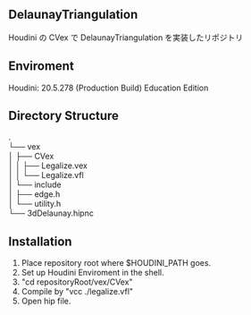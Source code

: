 ## DelaunayTriangulation

Houdini の CVex で DelaunayTriangulation を実装したリポジトリ

## Enviroment
Houdini: 20.5.278 (Production Build) Education Edition

## Directory Structure
.\
└── vex\
│    ├── CVex\
│    │    ├── Legalize.vex\
│    │    └── Legalize.vfl\
│    └── include\
│          ├── edge.h\
│          └── utility.h\
└── 3dDelaunay.hipnc

## Installation
1. Place repository root where $HOUDINI_PATH goes.
2. Set up Houdini Enviroment in the shell.
3. "cd repositoryRoot/vex/CVex"
4. Compile by "vcc ./legalize.vfl"
5. Open hip file.
